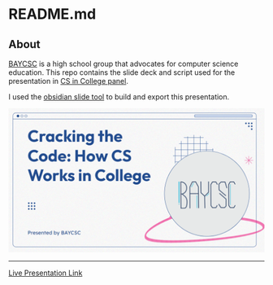 # README.md

## About

[BAYCSC](https://baycsc.org/) is a high school group that advocates for
computer science education. This repo contains the slide deck and script used for the presentation in [CS in College panel](https://docs.google.com/presentation/d/1U4kzueTMoljIdmTyBaBHsDmWEnRqIuwSjv_1m6WLDXU/edit?exids=71471476,71471470#slide=id.p).

I used the [obsidian slide tool](https://github.com/MSzturc/obsidian-advanced-slides) to build and export this presentation.

![Opening Slide Title](image.png)

---
[Live Presentation Link](https://totally-not-frito-lays.github.io/BAYCSC-self_presentation/#/)